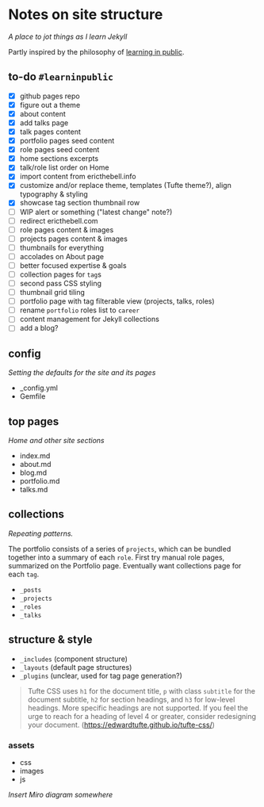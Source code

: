 # Notes on site structure

*A place to jot things as I learn Jekyll*

Partly inspired by the philosophy of [learning in public](https://www.swyx.io/learn-in-public/).

## to-do `#learninpublic`

- [x] github pages repo
- [x] figure out a theme
- [x] about content
- [x] add talks page
- [x] talk pages content
- [x] portfolio pages seed content
- [x] role pages seed content
- [x] home sections excerpts
- [x] talk/role list order on Home
- [x] import content from ericthebell.info
- [x] customize and/or replace theme, templates (Tufte theme?), align typography & styling
- [x] showcase tag section thumbnail row
- [ ] WIP alert or something ("latest change" note?)
- [ ] redirect ericthebell.com
- [ ] role pages content & images
- [ ] projects pages content & images
- [ ] thumbnails for everything
- [ ] accolades on About page
- [ ] better focused expertise & goals
- [ ] collection pages for `tag`s
- [ ] second pass CSS styling
- [ ] thumbnail grid tiling
- [ ] portfolio page with tag filterable view (projects, talks, roles)
- [ ] rename `portfolio` roles list to `career`
- [ ] content management for Jekyll collections
- [ ] add a blog?

## config

*Setting the defaults for the site and its pages*

- _config.yml
- Gemfile

## top pages

*Home and other site sections*

- index.md
- about.md
- blog.md
- portfolio.md
- talks.md

## collections

*Repeating patterns.* 

The portfolio consists of a series of `projects`, which can be bundled together into a summary of each `role`. First try manual role pages, summarized on the Portfolio page. Eventually want collections page for each `tag`.

- `_posts`
- `_projects`
- `_roles`
- `_talks`

## structure & style

- `_includes` (component structure)
- `_layouts` (default page structures)
- `_plugins` (unclear, used for tag page generation?)

> Tufte CSS uses `h1` for the document title, `p` with class `subtitle` for the document subtitle, `h2` for section headings, and `h3` for low-level headings. More specific headings are not supported. If you feel the urge to reach for a heading of level 4 or greater, consider redesigning your document. (https://edwardtufte.github.io/tufte-css/)

### assets

- css
- images
- js

*Insert Miro diagram somewhere*